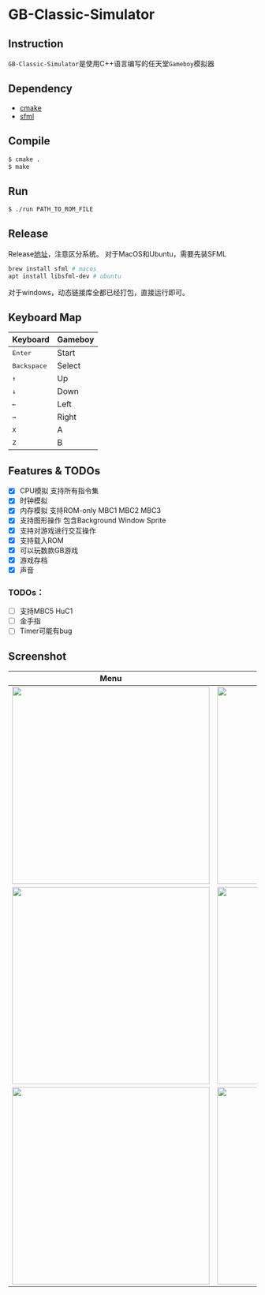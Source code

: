 # GB-Classic-Simulator
## Instruction

`GB-Classic-Simulator`是使用C++语言编写的任天堂`Gameboy`模拟器


## Dependency

* [cmake](https://cmake.org/download/)
* [sfml](https://www.sfml-dev.org)

## Compile

```sh
$ cmake .
$ make
```

## Run

```sh
$ ./run PATH_TO_ROM_FILE
```

## Release

Release[地址](https://github.com/bigstomach/GB-Classic-Simulator/releases)，注意区分系统。
对于MacOS和Ubuntu，需要先装SFML
```sh
brew install sfml # macos
apt install libsfml-dev # ubuntu
```
对于windows，动态链接库全都已经打包，直接运行即可。

## Keyboard Map

| Keyboard | Gameboy |
| -------- | ------- |
| <kbd>Enter</kbd>     | Start   |
|<kbd>Backspace</kbd>  | Select  |
| <kbd>↑</kbd>  | Up      |
|  <kbd>↓</kbd> | Down    |
|   <kbd>←</kbd> | Left    |
|   <kbd>→</kbd>  | Right   |
|    <kbd>X</kbd>  | A      |
|     <kbd>Z</kbd>     | B      |

## Features & TODOs

- [x] CPU模拟 支持所有指令集
- [x] 时钟模拟
- [x] 内存模拟 支持ROM-only MBC1 MBC2 MBC3
- [x] 支持图形操作 包含Background Window Sprite
- [x] 支持对游戏进行交互操作
- [x] 支持载入ROM
- [x] 可以玩数款GB游戏
- [x] 游戏存档
- [x] 声音

### TODOs：

- [ ] 支持MBC5 HuC1
- [ ] 金手指
- [ ] Timer可能有bug

## Screenshot
Menu | Gameplay
:-------------------------:|:-------------------------:
<img src="https://w630.cc/gb1.png" width="400"> | <img src="https://w630.cc/gb2.png" width="400">
<img src="https://w630.cc/gb3.png" width="400"> | <img src="https://w630.cc/gb4.png" width="400">
<img src="https://w630.cc/gb5.png" width="400"> | <img src="https://w630.cc/gb6.png" width="400">

